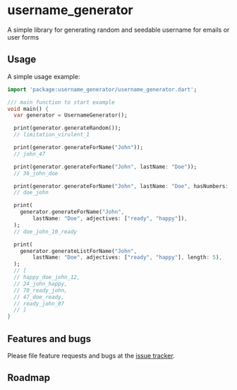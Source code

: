 # username_generator

A simple library for generating random and seedable username for emails or user forms

## Usage

A simple usage example:
```dart
import 'package:username_generator/username_generator.dart';

/// main function to start example
void main() {
  var generator = UsernameGenerator();

  print(generator.generateRandom());
  // limitation_virulent_1

  print(generator.generateForName("John"));
  // john_47

  print(generator.generateForName("John", lastName: "Doe"));
  // 36_john_doe

  print(generator.generateForName("John", lastName: "Doe", hasNumbers: false));
  // doe_john

  print(
    generator.generateForName("John",
        lastName: "Doe", adjectives: ["ready", "happy"]),
  );
  // doe_john_10_ready

  print(
    generator.generateListForName("John",
        lastName: "Doe", adjectives: ["ready", "happy"], length: 5),
  );
  // [
  // happy_doe_john_12,
  // 24_john_happy,
  // 70_ready_john,
  // 47_doe_ready,
  // ready_john_87
  // ]
}

```
## Features and bugs

Please file feature requests and bugs at the [issue tracker][tracker].

[tracker]: https://github.com/prikeshsavla/username_generator.dart/issues


## Roadmap